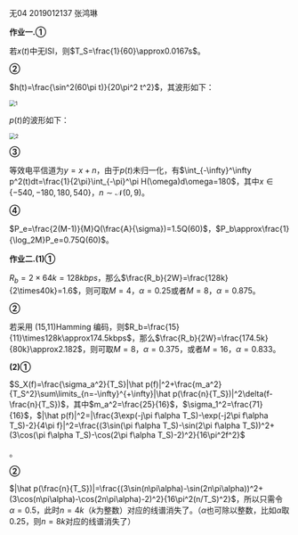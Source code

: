 无04  2019012137  张鸿琳

**作业一.①**

若$x(t)$中无ISI，则$T_S=\frac{1}{60}\approx0.0167s$。

**②**

$h(t)=\frac{\sin^2(60\pi t)}{20\pi^2 t^2}$，其波形如下：

<img src="C:/Users/%E6%83%A0%E6%99%AE/Desktop/1.png" alt="1" style="zoom: 67%;" />

$p(t)$的波形如下：

<img src="C:/Users/%E6%83%A0%E6%99%AE/Desktop/2.png" alt="2" style="zoom:67%;" />

**③**

等效电平信道为$y=x+n$，由于$p(t)$未归一化，有$\int_{-\infty}^\infty p^2(t)dt=\frac{1}{2\pi}\int_{-\pi}^\pi H(\omega)d\omega=180$，其中$x\in\{-540,-180,180,540\}$，$n\sim \mathcal{N}(0,9)$。

**④**

$P_e=\frac{2(M-1)}{M}Q(\frac{A}{\sigma})=1.5Q(60)$，$P_b\approx\frac{1}{\log_2M}P_e=0.75Q(60)$。



**作业二.(1)①**

$R_b=2\times64k=128kbps$，那么$\frac{R_b}{2W}=\frac{128k}{2\times40k}=1.6$，则可取$M=4$，$\alpha = 0.25$或者$M=8$，$\alpha=0.875$。

**②**

若采用 (15,11)Hamming 编码，则$R_b=\frac{15}{11}\times128k\approx174.5kbps$，那么$\frac{R_b}{2W}=\frac{174.5k}{80k}\approx2.182$，则可取$M=8$，$\alpha=0.375$，或者$M=16$，$\alpha=0.833$。

**(2)①**

$S_X(f)=\frac{\sigma_a^2}{T_S}|\hat p(f)|^2+\frac{m_a^2}{T_S^2}\sum\limits_{n=-\infty}^{+\infty}|\hat p(\frac{n}{T_S})|^2\delta(f-\frac{n}{T_S})$，其中$m_a^2=\frac{25}{16}$，$\sigma_1^2=\frac{71}{16}$，$|\hat p(f)|^2=|\frac{3\exp(-j\pi f\alpha T_S)-\exp(-j2\pi f\alpha T_S)-2}{4\pi f}|^2=\frac{(3\sin(\pi f\alpha T_S)-\sin(2\pi f\alpha T_S))^2+(3\cos(\pi f\alpha T_S)-\cos(2\pi f\alpha T_S)-2)^2}{16\pi^2f^2}$

。

**②**

$|\hat p(\frac{n}{T_S})|=\frac{(3\sin(n\pi\alpha)-\sin(2n\pi\alpha))^2+(3\cos(n\pi\alpha)-\cos(2n\pi\alpha)-2)^2}{16\pi^2(n/T_S)^2}$，所以只需令$\alpha=0.5$，此时$n=4k$（$k$为整数）对应的线谱消失了。（$\alpha$也可除以整数，比如$\alpha$取$0.25$，则$n=8k$对应的线谱消失了）